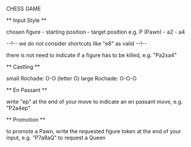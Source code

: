 CHESS GAME

** Input Style **

chosen figure - starting position - target position
e.g. P (Pawn) - a2 - a4

--!-- we do not consider shortcuts like "e8" as valid --!--

there is not need to indicate if a figure has to be killed, e.g. "Pa2xa4"

** Castling **

small Rochade: O-O (letter O)
large Rochade: O-O-O

** En Passant **

write "ep" at the end of your move to indicate an en passant move, e.g. "P2a4ep"

** Promotion **

to promote a Pawn, write the requested figure token at the end of your input, e.g. "P7a8aQ" to request a Queen
